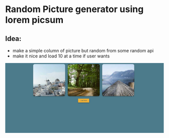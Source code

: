 # Random Picture generator using lorem picsum
## Idea:
- make a simple column of picture but random from some random api 
- make it nice and load 10 at a time if user wants


![Project Screenshot](random_picture_gen.png)